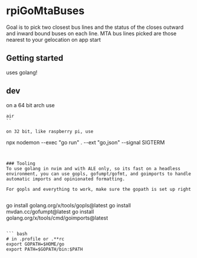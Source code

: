# rpiGoMtaBuses

Goal is to pick two closest bus lines and the status of the closes outward and inward bound buses on each line.  MTA bus lines picked are those nearest to your gelocation on app start



## Getting started
uses golang!

## dev
on a 64 bit arch use
```
air
``

on 32 bit, like raspberry pi, use
```
npx nodemon --exec "go run" . --ext "go,json"  --signal SIGTERM
```


### Tooling
To use golang in nvim and with ALE only, so its fast on a headless environment, you can use gopls, gofumpt/gofmt, and goimports to handle automatic imports and opinionated formatting. 

For gopls and everything to work, make sure the gopath is set up right


```
go install golang.org/x/tools/gopls@latest
go install mvdan.cc/gofumpt@latest
go install golang.org/x/tools/cmd/goimports@latest
```

``` bash
# in .profile or .**rc
export GOPATH=$HOME/go
export PATH=$GOPATH/bin:$PATH
```
